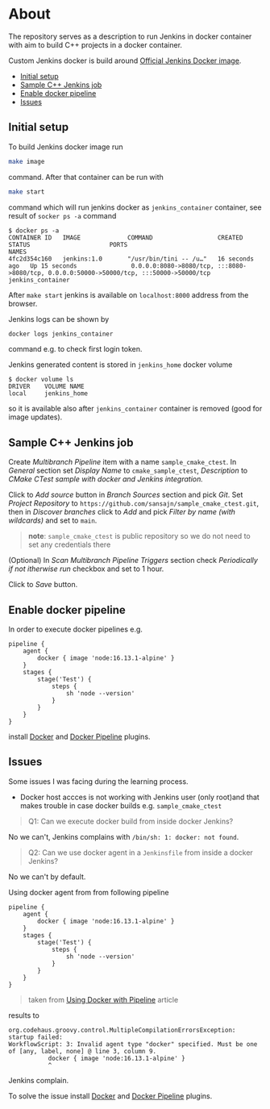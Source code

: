 # About

The repository serves as a description to run Jenkins in docker container with aim to build C++ projects in a docker container.

Custom Jenkins docker is build around [Official Jenkins Docker image](https://github.com/jenkinsci/docker/blob/master/README.md).

- [Initial setup](#initial-setup)
- [Sample C++ Jenkins job](#sample-c-jenkins-job)
- [Enable docker pipeline](#enable-docker-pipeline)
- [Issues](#issues)


## Initial setup

To build Jenkins docker image run

```bash
make image
```

command. After that container can be run with

```bash
make start
```

command which will run jenkins docker as `jenkins_container` container, see result of `socker ps -a` command

```conosle
$ docker ps -a
CONTAINER ID   IMAGE             COMMAND                  CREATED          STATUS                      PORTS                                                                                      NAMES
4fc2d354c160   jenkins:1.0       "/usr/bin/tini -- /u…"   16 seconds ago   Up 15 seconds               0.0.0.0:8080->8080/tcp, :::8080->8080/tcp, 0.0.0.0:50000->50000/tcp, :::50000->50000/tcp   jenkins_container
```

After `make start` jenkins is available on `localhost:8000` address from the browser.

Jenkins logs can be shown by

```bash
docker logs jenkins_container
```

command e.g. to check first login token.

Jenkins generated content is stored in `jenkins_home` docker volume

```console
$ docker volume ls
DRIVER    VOLUME NAME
local     jenkins_home
```

so it is available also after `jenkins_container` container is removed (good for image updates).


## Sample C++ Jenkins job

Create *Multibranch Pipeline* item with a name `sample_cmake_ctest`. In *General* section set *Display Name* to `cmake_sample_ctest`, *Description* to *CMake CTest sample with docker and Jenkins integration.*  

Click to *Add source* button in *Branch Sources* section and pick *Git*. Set *Project Repository* to `https://github.com/sansajn/sample_cmake_ctest.git`, then in *Discover branches* click to *Add* and pick *Filter by name (with wildcards)* and set to `main`.

> **note**: `sample_cmake_ctest` is public repository so we do not need to set any credentials there

(Optional) In *Scan Multibranch Pipeline Triggers* section check *Periodically if not itherwise run* checkbox and set to 1 hour.

Click to *Save* button.


## Enable docker pipeline

In order to execute docker pipelines e.g.

```
pipeline {
    agent {
        docker { image 'node:16.13.1-alpine' }
    }
    stages {
        stage('Test') {
            steps {
                sh 'node --version'
            }
        }
    }
}
```

install [Docker](https://plugins.jenkins.io/docker-plugin/) and [Docker Pipeline](https://plugins.jenkins.io/docker-workflow/) plugins.


## Issues

Some issues I was facing during the learning process.

- Docker host accces is not working with Jenkins user (only root)and that makes trouble in case docker builds e.g. `sample_cmake_ctest`


> Q1: Can we execute docker build from inside docker Jenkins?

No we can't, Jenkins complains with `/bin/sh: 1: docker: not found`.

> Q2: Can we use docker agent in a `Jenkinsfile` from inside a docker Jenkins?

No we can't by default.

Using docker agent from from following pipeline

```
pipeline {
    agent {
        docker { image 'node:16.13.1-alpine' }
    }
    stages {
        stage('Test') {
            steps {
                sh 'node --version'
            }
        }
    }
}
```

> taken from [Using Docker with Pipeline](https://www.jenkins.io/doc/book/pipeline/docker/) article

results to 

```
org.codehaus.groovy.control.MultipleCompilationErrorsException: startup failed:
WorkflowScript: 3: Invalid agent type "docker" specified. Must be one of [any, label, none] @ line 3, column 9.
           docker { image 'node:16.13.1-alpine' }
           ^
```

Jenkins complain.

To solve the issue install [Docker](https://plugins.jenkins.io/docker-plugin/) and [Docker Pipeline](https://plugins.jenkins.io/docker-workflow/) plugins.
